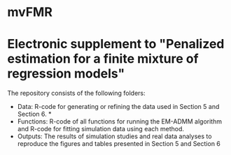 mvFMR
==========================
Electronic supplement to "Penalized estimation for a finite mixture of regression models"
======


The repository consists of the following folders:
* Data: R-code for generating or refining the data used in Section 5 and Section 6.
  * 
* Functions: R-code of all functions for running the EM-ADMM algorithm and R-code for fitting simulation data using each method.
* Outputs: The results of simulation studies and real data analyses to reproduce the figures and tables presented in Section 5 and Section 6
